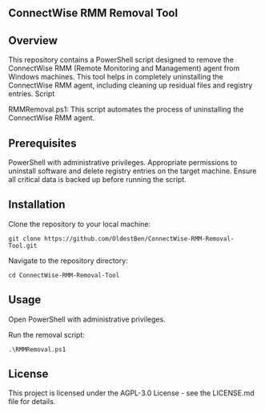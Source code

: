 ## ConnectWise RMM Removal Tool


## Overview

This repository contains a PowerShell script designed to remove the ConnectWise RMM (Remote Monitoring and Management) agent from Windows machines. This tool helps in completely uninstalling the ConnectWise RMM agent, including cleaning up residual files and registry entries.
Script

RMMRemoval.ps1: This script automates the process of uninstalling the ConnectWise RMM agent.

## Prerequisites

PowerShell with administrative privileges.
Appropriate permissions to uninstall software and delete registry entries on the target machine.
Ensure all critical data is backed up before running the script.

## Installation

Clone the repository to your local machine:
```
git clone https://github.com/OldestBen/ConnectWise-RMM-Removal-Tool.git
```
Navigate to the repository directory:
```
cd ConnectWise-RMM-Removal-Tool
```

## Usage

Open PowerShell with administrative privileges.

Run the removal script:
```
.\RMMRemoval.ps1
```

## License

This project is licensed under the AGPL-3.0 License - see the LICENSE.md file for details.
